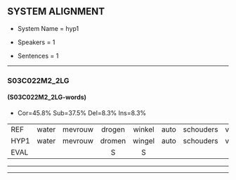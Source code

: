 
## SYSTEM ALIGNMENT

- System Name = hyp1

- Speakers = 1

- Sentences = 1

---

### S03C022M2_2LG

#### (S03C022M2_2LG-words)

- Cor=45.8%	Sub=37.5%	Del=8.3%	Ins=8.3%

|  |  |  |  |  |  |  |  |  |  |  |  |  |  |  |  |  |  |  |  |  |  |  |  |  |  |  |  |  |  |  |  |  |  |  |  |  |  |  |  |  |  |  |  |  |  |  |  |  |
|:--- |:---:|:---:|:---:|:---:|:---:|:---:|:---:|:---:|:---:|:---:|:---:|:---:|:---:|:---:|:---:|:---:|:---:|:---:|:---:|:---:|:---:|:---:|:---:|:---:|:---:|:---:|:---:|:---:|:---:|:---:|:---:|:---:|:---:|:---:|:---:|:---:|:---:|:---:|:---:|:---:|:---:|:---:|:---:|:---:|:---:|:---:|:---:|:---:|
| REF | water | mevrouw | drogen | winkel | auto | schouders | verhaal | koning | moeilijk | speelplaats | drinken | hoofdpijn | regen | vliegtuig | stoppen | opnieuw | gooien | sneeuwen | * | moeder |  | liedje | potlood | fietsbel | vinger |  |  |  | dichtbij | meisje | chauffeur | * | muziek | waarom | scheuren | lawaai | zwemmen | vuurwerk | appel | cola | * | * | kussen | eerste | circus | kleuren | voetbal | vlinder |
| HYP1 | water | mevrouw | dromen | wingel | auto | schouders | verhaal | koning | moeiijk | speelplaats | inken | hoofdijn | regen | vliegtuig | stoppen | opnieuw |  | hoeien | snieuwwe | moeder | licha | potloot | fiets | bil | vinger | diht | bi | nesje | schou | s | chauffeur |  | muziek | waarom | schuuren | lawaai | swinnen | vuurwerk | appel |  | kopsjok | jola | kussen | eerste | circeus | kleuren |  | voetbalvlinder |
| EVAL |  |  | S | S |  |  |  |  | S |  | S | S |  |  |  |  | D | S | S |  | I | S | S | S |  | I | I | I | S | S |  | D |  |  | S |  | S |  |  | D | S | S |  |  | S |  | D | S |
---

---
